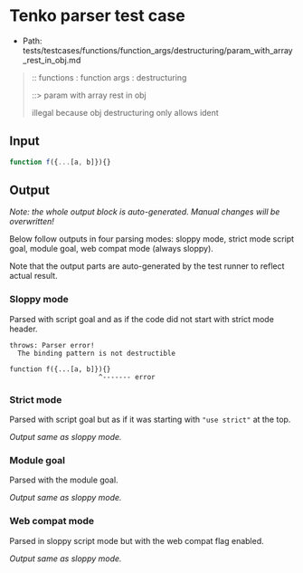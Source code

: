 # Tenko parser test case

- Path: tests/testcases/functions/function_args/destructuring/param_with_array_rest_in_obj.md

> :: functions : function args : destructuring
>
> ::> param with array rest in obj
>
> illegal because obj destructuring only allows ident

## Input

`````js
function f({...[a, b]}){}
`````

## Output

_Note: the whole output block is auto-generated. Manual changes will be overwritten!_

Below follow outputs in four parsing modes: sloppy mode, strict mode script goal, module goal, web compat mode (always sloppy).

Note that the output parts are auto-generated by the test runner to reflect actual result.

### Sloppy mode

Parsed with script goal and as if the code did not start with strict mode header.

`````
throws: Parser error!
  The binding pattern is not destructible

function f({...[a, b]}){}
                      ^------- error
`````

### Strict mode

Parsed with script goal but as if it was starting with `"use strict"` at the top.

_Output same as sloppy mode._

### Module goal

Parsed with the module goal.

_Output same as sloppy mode._

### Web compat mode

Parsed in sloppy script mode but with the web compat flag enabled.

_Output same as sloppy mode._
